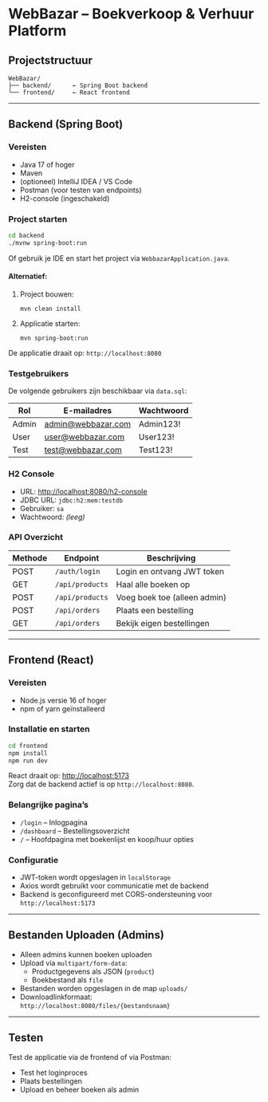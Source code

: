 # WebBazar – Boekverkoop & Verhuur Platform

## Projectstructuur

```
WebBazar/
├── backend/      ← Spring Boot backend
└── frontend/     ← React frontend
```

---

## Backend (Spring Boot)

### Vereisten

- Java 17 of hoger
- Maven
- (optioneel) IntelliJ IDEA / VS Code
- Postman (voor testen van endpoints)
- H2-console (ingeschakeld)

### Project starten

```bash
cd backend
./mvnw spring-boot:run
```

Of gebruik je IDE en start het project via `WebbazarApplication.java`.

#### Alternatief:

1. Project bouwen:
   ```
   mvn clean install
   ```
2. Applicatie starten:
   ```
   mvn spring-boot:run
   ```

De applicatie draait op: `http://localhost:8080`

### Testgebruikers

De volgende gebruikers zijn beschikbaar via `data.sql`:

| Rol     | E-mailadres           | Wachtwoord  |
|---------|------------------------|-------------|
| Admin   | admin@webbazar.com     | Admin123!   |
| User    | user@webbazar.com      | User123!    |
| Test    | test@webbazar.com      | Test123!    |

### H2 Console

- URL: [http://localhost:8080/h2-console](http://localhost:8080/h2-console)
- JDBC URL: `jdbc:h2:mem:testdb`
- Gebruiker: `sa`
- Wachtwoord: *(leeg)*

### API Overzicht

| Methode | Endpoint               | Beschrijving                        |
|---------|------------------------|-------------------------------------|
| POST    | `/auth/login`          | Login en ontvang JWT token          |
| GET     | `/api/products`        | Haal alle boeken op                 |
| POST    | `/api/products`        | Voeg boek toe (alleen admin)        |
| POST    | `/api/orders`          | Plaats een bestelling               |
| GET     | `/api/orders`          | Bekijk eigen bestellingen           |

---

## Frontend (React)

### Vereisten

- Node.js versie 16 of hoger
- npm of yarn geïnstalleerd

### Installatie en starten

```bash
cd frontend
npm install
npm run dev
```

React draait op: [http://localhost:5173](http://localhost:5173)  
Zorg dat de backend actief is op `http://localhost:8080`.

### Belangrijke pagina’s

- `/login` – Inlogpagina
- `/dashboard` – Bestellingsoverzicht
- `/` – Hoofdpagina met boekenlijst en koop/huur opties

### Configuratie

- JWT-token wordt opgeslagen in `localStorage`
- Axios wordt gebruikt voor communicatie met de backend
- Backend is geconfigureerd met CORS-ondersteuning voor `http://localhost:5173`

---

## Bestanden Uploaden (Admins)

- Alleen admins kunnen boeken uploaden
- Upload via `multipart/form-data`:
  - Productgegevens als JSON (`product`)
  - Boekbestand als `file`
- Bestanden worden opgeslagen in de map `uploads/`
- Downloadlinkformaat:  
  `http://localhost:8080/files/{bestandsnaam}`

---

## Testen

Test de applicatie via de frontend of via Postman:

- Test het loginproces
- Plaats bestellingen
- Upload en beheer boeken als admin